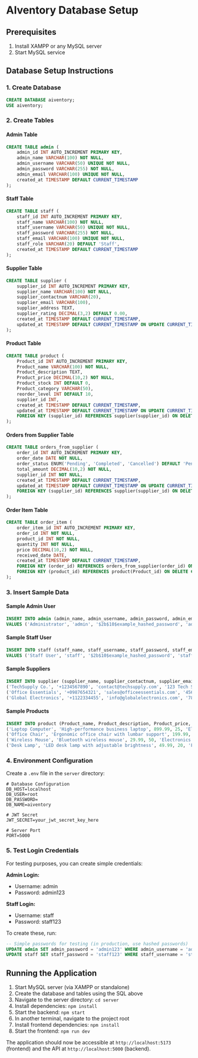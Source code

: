 # AIventory Database Setup

## Prerequisites
1. Install XAMPP or any MySQL server
2. Start MySQL service

## Database Setup Instructions

### 1. Create Database
```sql
CREATE DATABASE aiventory;
USE aiventory;
```

### 2. Create Tables

#### Admin Table
```sql
CREATE TABLE admin (
    admin_id INT AUTO_INCREMENT PRIMARY KEY,
    admin_name VARCHAR(100) NOT NULL,
    admin_username VARCHAR(50) UNIQUE NOT NULL,
    admin_password VARCHAR(255) NOT NULL,
    admin_email VARCHAR(100) UNIQUE NOT NULL,
    created_at TIMESTAMP DEFAULT CURRENT_TIMESTAMP
);
```

#### Staff Table
```sql
CREATE TABLE staff (
    staff_id INT AUTO_INCREMENT PRIMARY KEY,
    staff_name VARCHAR(100) NOT NULL,
    staff_username VARCHAR(50) UNIQUE NOT NULL,
    staff_password VARCHAR(255) NOT NULL,
    staff_email VARCHAR(100) UNIQUE NOT NULL,
    staff_role VARCHAR(20) DEFAULT 'Staff',
    created_at TIMESTAMP DEFAULT CURRENT_TIMESTAMP
);
```

#### Supplier Table
```sql
CREATE TABLE supplier (
    supplier_id INT AUTO_INCREMENT PRIMARY KEY,
    supplier_name VARCHAR(100) NOT NULL,
    supplier_contactnum VARCHAR(20),
    supplier_email VARCHAR(100),
    supplier_address TEXT,
    supplier_rating DECIMAL(3,2) DEFAULT 0.00,
    created_at TIMESTAMP DEFAULT CURRENT_TIMESTAMP,
    updated_at TIMESTAMP DEFAULT CURRENT_TIMESTAMP ON UPDATE CURRENT_TIMESTAMP
);
```

#### Product Table
```sql
CREATE TABLE product (
    Product_id INT AUTO_INCREMENT PRIMARY KEY,
    Product_name VARCHAR(100) NOT NULL,
    Product_description TEXT,
    Product_price DECIMAL(10,2) NOT NULL,
    Product_stock INT DEFAULT 0,
    Product_category VARCHAR(50),
    reorder_level INT DEFAULT 10,
    supplier_id INT,
    created_at TIMESTAMP DEFAULT CURRENT_TIMESTAMP,
    updated_at TIMESTAMP DEFAULT CURRENT_TIMESTAMP ON UPDATE CURRENT_TIMESTAMP,
    FOREIGN KEY (supplier_id) REFERENCES supplier(supplier_id) ON DELETE SET NULL
);
```

#### Orders from Supplier Table
```sql
CREATE TABLE orders_from_supplier (
    order_id INT AUTO_INCREMENT PRIMARY KEY,
    order_date DATE NOT NULL,
    order_status ENUM('Pending', 'Completed', 'Cancelled') DEFAULT 'Pending',
    total_amount DECIMAL(10,2) NOT NULL,
    supplier_id INT NOT NULL,
    created_at TIMESTAMP DEFAULT CURRENT_TIMESTAMP,
    updated_at TIMESTAMP DEFAULT CURRENT_TIMESTAMP ON UPDATE CURRENT_TIMESTAMP,
    FOREIGN KEY (supplier_id) REFERENCES supplier(supplier_id) ON DELETE CASCADE
);
```

#### Order Item Table
```sql
CREATE TABLE order_item (
    order_item_id INT AUTO_INCREMENT PRIMARY KEY,
    order_id INT NOT NULL,
    product_id INT NOT NULL,
    quantity INT NOT NULL,
    price DECIMAL(10,2) NOT NULL,
    received_date DATE,
    created_at TIMESTAMP DEFAULT CURRENT_TIMESTAMP,
    FOREIGN KEY (order_id) REFERENCES orders_from_supplier(order_id) ON DELETE CASCADE,
    FOREIGN KEY (product_id) REFERENCES product(Product_id) ON DELETE CASCADE
);
```

### 3. Insert Sample Data

#### Sample Admin User
```sql
INSERT INTO admin (admin_name, admin_username, admin_password, admin_email) 
VALUES ('Administrator', 'admin', '$2b$10$example_hashed_password', 'admin@aiventory.com');
```

#### Sample Staff User
```sql
INSERT INTO staff (staff_name, staff_username, staff_password, staff_email, staff_role) 
VALUES ('Staff User', 'staff', '$2b$10$example_hashed_password', 'staff@aiventory.com', 'Staff');
```

#### Sample Suppliers
```sql
INSERT INTO supplier (supplier_name, supplier_contactnum, supplier_email, supplier_address, supplier_rating) VALUES
('TechSupply Co.', '+1234567890', 'contact@techsupply.com', '123 Tech Street, Silicon Valley', 4.5),
('Office Essentials', '+0987654321', 'sales@officeessentials.com', '456 Business Ave, Downtown', 4.2),
('Global Electronics', '+1122334455', 'info@globalelectronics.com', '789 Electronics Blvd, Tech City', 4.8);
```

#### Sample Products
```sql
INSERT INTO product (Product_name, Product_description, Product_price, Product_stock, Product_category, reorder_level, supplier_id) VALUES
('Laptop Computer', 'High-performance business laptop', 899.99, 25, 'Electronics', 5, 1),
('Office Chair', 'Ergonomic office chair with lumbar support', 199.99, 15, 'Furniture', 3, 2),
('Wireless Mouse', 'Bluetooth wireless mouse', 29.99, 50, 'Electronics', 10, 3),
('Desk Lamp', 'LED desk lamp with adjustable brightness', 49.99, 20, 'Furniture', 5, 2);
```

### 4. Environment Configuration

Create a `.env` file in the `server` directory:

```env
# Database Configuration
DB_HOST=localhost
DB_USER=root
DB_PASSWORD=
DB_NAME=aiventory

# JWT Secret
JWT_SECRET=your_jwt_secret_key_here

# Server Port
PORT=5000
```

### 5. Test Login Credentials

For testing purposes, you can create simple credentials:

**Admin Login:**
- Username: admin
- Password: admin123

**Staff Login:**
- Username: staff
- Password: staff123

To create these, run:
```sql
-- Simple passwords for testing (in production, use hashed passwords)
UPDATE admin SET admin_password = 'admin123' WHERE admin_username = 'admin';
UPDATE staff SET staff_password = 'staff123' WHERE staff_username = 'staff';
```

## Running the Application

1. Start MySQL server (via XAMPP or standalone)
2. Create the database and tables using the SQL above
3. Navigate to the server directory: `cd server`
4. Install dependencies: `npm install`
5. Start the backend: `npm start`
6. In another terminal, navigate to the project root
7. Install frontend dependencies: `npm install`
8. Start the frontend: `npm run dev`

The application should now be accessible at `http://localhost:5173` (frontend) and the API at `http://localhost:5000` (backend).
